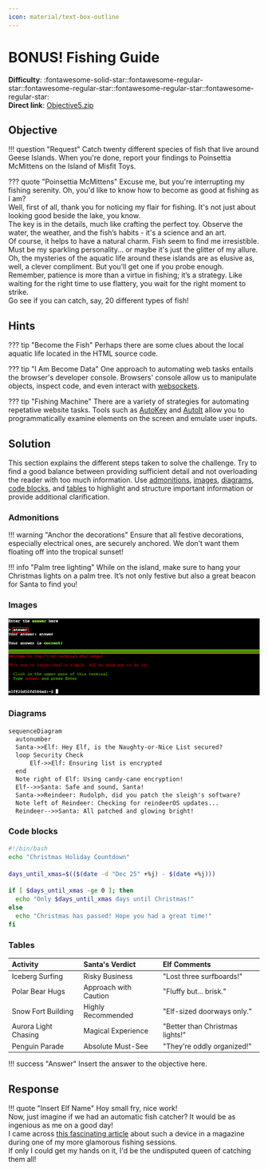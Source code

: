 ```yaml
---
icon: material/text-box-outline
---
```


# BONUS! Fishing Guide

**Difficulty**: :fontawesome-solid-star::fontawesome-regular-star::fontawesome-regular-star::fontawesome-regular-star::fontawesome-regular-star:<br/>
**Direct link**: [Objective5.zip](https://.../)

## Objective

!!! question "Request"
    Catch twenty different species of fish that live around Geese Islands. When you're done, report your findings to Poinsettia McMittens on the Island of Misfit Toys.

??? quote "Poinsettia McMittens"
    Excuse me, but you're interrupting my fishing serenity. Oh, you'd like to know how to become as good at fishing as I am?<br>
    Well, first of all, thank you for noticing my flair for fishing. It's not just about looking good beside the lake, you know.<br>
    The key is in the details, much like crafting the perfect toy. Observe the water, the weather, and the fish’s habits - it's a science and an art.<br>
    Of course, it helps to have a natural charm. Fish seem to find me irresistible. Must be my sparkling personality... or maybe it's just the glitter of my allure.<br>
    Oh, the mysteries of the aquatic life around these islands are as elusive as, well, a clever compliment. But you'll get one if you probe enough.<br>
    Remember, patience is more than a virtue in fishing; it’s a strategy. Like waiting for the right time to use flattery, you wait for the right moment to strike.<br>
    Go see if you can catch, say, 20 different types of fish!

## Hints

??? tip "Become the Fish"
    Perhaps there are some clues about the local aquatic life located in the HTML source code.

??? tip "I Am Become Data"
    One approach to automating web tasks entails the browser's developer console. Browsers' console allow us to manipulate objects, inspect code, and even interact with [websockets](https://javascript.info/websocket).

??? tip "Fishing Machine"
    There are a variety of strategies for automating repetative website tasks. Tools such as [AutoKey](https://github.com/autokey/autokey) and [AutoIt](https://www.autoitscript.com/site/) allow you to programmatically examine elements on the screen and emulate user inputs.

## Solution

This section explains the different steps taken to solve the challenge. Try to find a good balance between providing sufficient detail and not overloading the reader with too much information. Use [admonitions](https://squidfunk.github.io/mkdocs-material/reference/admonitions/), [images](https://squidfunk.github.io/mkdocs-material/reference/images/), [diagrams](https://squidfunk.github.io/mkdocs-material/reference/diagrams/), [code blocks](https://squidfunk.github.io/mkdocs-material/reference/code-blocks/), and [tables](https://squidfunk.github.io/mkdocs-material/reference/data-tables/) to highlight and structure important information or provide additional clarification.

### Admonitions

!!! warning "Anchor the decorations"
    Ensure that all festive decorations, especially electrical ones, are securely anchored. We don’t want them floating off into the tropical sunset!

!!! info "Palm tree lighting"
    While on the island, make sure to hang your Christmas lights on a palm tree. It’s not only festive but also a great beacon for Santa to find you!

### Images

![Terminal output](../img/objectives/o5/terminal_output_o5.png)

### Diagrams

```mermaid
sequenceDiagram
  autonumber
  Santa->>Elf: Hey Elf, is the Naughty-or-Nice List secured?
  loop Security Check
      Elf->>Elf: Ensuring list is encrypted
  end
  Note right of Elf: Using candy-cane encryption!
  Elf-->>Santa: Safe and sound, Santa!
  Santa->>Reindeer: Rudolph, did you patch the sleigh's software?
  Note left of Reindeer: Checking for reindeerOS updates...
  Reindeer-->>Santa: All patched and glowing bright!
```

### Code blocks

```bash linenums="1" hl_lines="7" title="Countdown script (with line 7 highlighted)"
#!/bin/bash
echo "Christmas Holiday Countdown"

days_until_xmas=$(($(date -d "Dec 25" +%j) - $(date +%j)))

if [ $days_until_xmas -ge 0 ]; then
  echo "Only $days_until_xmas days until Christmas!"
else
  echo "Christmas has passed! Hope you had a great time!"
fi
```

### Tables

| Activity             | Santa's Verdict       | Elf Comments                    |
| :------------------- | :-------------------- | :------------------------------ |
| Iceberg Surfing      | Risky Business        | "Lost three surfboards!"        |
| Polar Bear Hugs      | Approach with Caution | "Fluffy but... brisk."          |
| Snow Fort Building   | Highly Recommended    | "Elf-sized doorways only."      |
| Aurora Light Chasing | Magical Experience    | "Better than Christmas lights!" |
| Penguin Parade       | Absolute Must-See     | "They're oddly organized!"      |

!!! success "Answer"
    Insert the answer to the objective here.

## Response

!!! quote "Insert Elf Name"
    Hoy small fry, nice work!<br>
    Now, just imagine if we had an automatic fish catcher? It would be as ingenious as me on a good day!<br>
    I came across [this fascinating article](https://www.redhat.com/sysadmin/getting-started-socat) about such a device in a magazine during one of my more glamorous fishing sessions.<br>
    If only I could get my hands on it, I'd be the undisputed queen of catching them all!